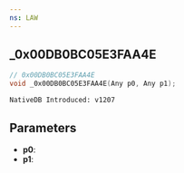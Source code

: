 ```yaml
---
ns: LAW
---
```

## _0x00DB0BC05E3FAA4E

```c
// 0x00DB0BC05E3FAA4E
void _0x00DB0BC05E3FAA4E(Any p0, Any p1);
```

```
NativeDB Introduced: v1207
```

## Parameters
* **p0**:
* **p1**:
